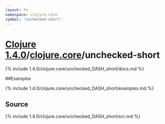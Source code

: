 ```yaml
---
layout: fn
namespace: clojure.core
symbol: "unchecked-short"
---
```


# [Clojure 1.4.0](../../)/[clojure.core](../)/unchecked-short

{% include 1.4.0/clojure.core/unchecked_DASH_short/docs.md %}

##Examples

{% include 1.4.0/clojure.core/unchecked_DASH_short/examples.md %}
## Source
{% include 1.4.0/clojure.core/unchecked_DASH_short/src.md %}


